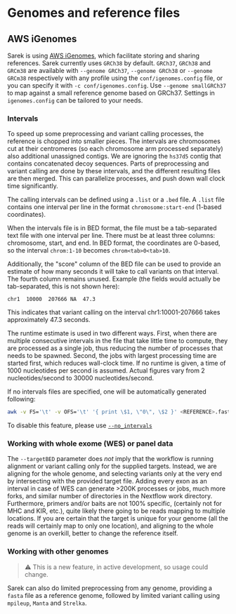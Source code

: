# Genomes and reference files

## AWS iGenomes

Sarek is using [AWS iGenomes](https://ewels.github.io/AWS-iGenomes/), which facilitate storing and sharing references.
Sarek currently uses `GRCh38` by default.
`GRCh37`,  `GRCh38` and `GRCm38` are available with `--genome GRCh37`, `--genome GRCh38` or `--genome GRCm38` respectively with any profile using the `conf/igenomes.config` file, or you can specify it with `-c conf/igenomes.config`.
Use `--genome smallGRCh37` to map against a small reference genome based on GRCh37.
Settings in `igenomes.config` can be tailored to your needs.

### Intervals

To speed up some preprocessing and variant calling processes, the reference is chopped into smaller pieces.
The intervals are chromosomes cut at their centromeres (so each chromosome arm processed separately) also additional unassigned contigs.
We are ignoring the `hs37d5` contig that contains concatenated decoy sequences.
Parts of preprocessing and variant calling are done by these intervals, and the different resulting files are then merged.
This can parallelize processes, and push down wall clock time significantly.

The calling intervals can be defined using a `.list` or a `.bed` file.
A `.list` file contains one interval per line in the format `chromosome:start-end` (1-based coordinates).

When the intervals file is in BED format, the file must be a tab-separated text file with one interval per line.
There must be at least three columns: chromosome, start, and end.
In BED format, the coordinates are 0-based, so the interval `chrom:1-10` becomes `chrom<tab>0<tab>10`.

Additionally, the "score" column of the BED file can be used to provide an estimate of how many seconds it will take to call variants on that interval.
The fourth column remains unused.
Example (the fields would actually be tab-separated, this is not shown here):

`chr1  10000  207666 NA  47.3`

This indicates that variant calling on the interval chr1:10001-207666 takes approximately 47.3 seconds.

The runtime estimate is used in two different ways.
First, when there are multiple consecutive intervals in the file that take little time to compute, they are processed as a single job, thus reducing the number of processes that needs to be spawned.
Second, the jobs with largest processing time are started first, which reduces wall-clock time.
If no runtime is given, a time of 1000 nucleotides per second is assumed.
Actual figures vary from 2 nucleotides/second to 30000 nucleotides/second.

If no intervals files are specified, one will be automatically generated following:

```bash
awk -v FS='\t' -v OFS='\t' '{ print \$1, \"0\", \$2 }' <REFERENCE>.fasta.fai > <REFERENCE>.bed
```

To disable this feature, please use [`--no_intervals`](usage.md#--no_intervals)

### Working with whole exome (WES) or panel data

The `--targetBED` parameter does _not_  imply that the workflow is running alignment or variant calling only for the supplied targets.
Instead, we are aligning for the whole genome, and selecting variants only at the very end by intersecting with the provided target file.
Adding every exon as an interval in case of WES can generate >200K processes or jobs, much more forks, and similar number of directories in the Nextflow work directory.
Furthermore, primers and/or baits are not 100% specific, (certainly not for MHC and KIR, etc.), quite likely there going to be reads mapping to multiple locations.
If you are certain that the target is unique for your genome (all the reads will certainly map to only one location), and aligning to the whole genome is an overkill, better to change the reference itself.

### Working with other genomes

> :warning: This is a new feature, in active development, so usage could change.

Sarek can also do limited preprocessing from any genome, providing a `fasta` file as a reference genome, followed by limited variant calling using `mpileup`, `Manta` and `Strelka`.